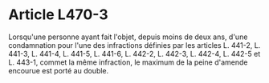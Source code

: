 # Article L470-3

Lorsqu'une personne ayant fait l'objet, depuis moins de deux ans, d'une condamnation pour l'une des infractions définies par les articles L. 441-2, L. 441-3, L. 441-4, L. 441-5, L. 441-6, L. 442-2, L. 442-3, L. 442-4, L. 442-5 et L. 443-1, commet la même infraction, le maximum de la peine d'amende encourue est porté au double.
